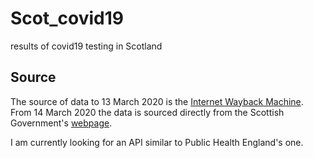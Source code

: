 # Scot_covid19
results of covid19 testing in Scotland

## Source
The source of data to 13 March 2020 is the [Internet Wayback Machine](https://archive.org/search.php?query=https%3A%2F%2Fwww.gov.scot%2Fcoronavirus-covid-19%2F). From 14 March 2020 the data is sourced directly from the Scottish Government's [webpage](https://www.gov.scot/coronavirus-covid-19/).

I am currently looking for an API similar to Public Health England's one. 


